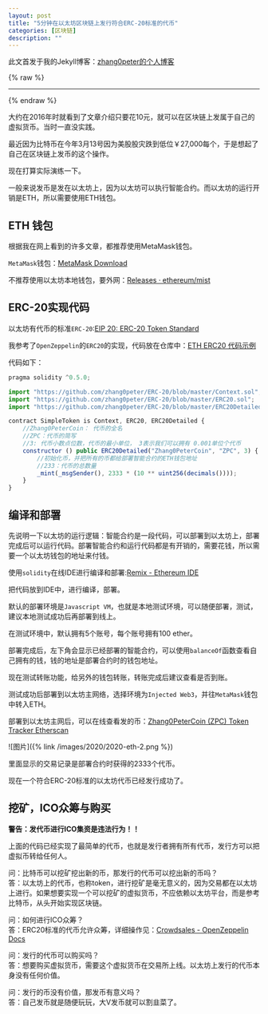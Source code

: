 ```yaml
---
layout: post
title: "5分钟在以太坊区块链上发行符合ERC-20标准的代币"
categories: [区块链]
description: ""
---
```


此文首发于我的Jekyll博客：[zhang0peter的个人博客](https://zhang0peter.com)         

{% raw %}
***          
{% endraw %}

大约在2016年时就看到了文章介绍只要花10元，就可以在区块链上发属于自己的虚拟货币。当时一直没实践。

最近因为比特币在今年3月13号因为美股股灾跌到低位￥27,000每个，于是想起了自己在区块链上发币的这个操作。

现在打算实际演练一下。

一般来说发币是发在以太坊上，因为以太坊可以执行智能合约。而以太坊的运行开销是ETH，所以需要使用ETH钱包。

## ETH 钱包

根据我在网上看到的许多文章，都推荐使用MetaMask钱包。

`MetaMask`钱包：[MetaMask Download](https://metamask.io/download.html)

不推荐使用以太坊本地钱包，要外网：[Releases · ethereum/mist](https://github.com/ethereum/mist/releases)

## ERC-20实现代码

以太坊有代币的标准`ERC-20`:[EIP 20: ERC-20 Token Standard](https://eips.ethereum.org/EIPS/eip-20)


我参考了`OpenZeppelin`的`ERC20`的实现，代码放在仓库中：[ETH ERC20 代码示例](https://github.com/zhang0peter/ERC-20)


代码如下：
```js
pragma solidity ^0.5.0;

import "https://github.com/zhang0peter/ERC-20/blob/master/Context.sol";
import "https://github.com/zhang0peter/ERC-20/blob/master/ERC20.sol";
import "https://github.com/zhang0peter/ERC-20/blob/master/ERC20Detailed.sol";

contract SimpleToken is Context, ERC20, ERC20Detailed {
    //Zhang0PeterCoin： 代币的全名
    //ZPC：代币的简写
    //3: 代币小数点位数，代币的最小单位， 3表示我们可以拥有 0.001单位个代币
    constructor () public ERC20Detailed("Zhang0PeterCoin", "ZPC", 3) {
        //初始化币，并把所有的币都给部署智能合约的ETH钱包地址
        //233：代币的总数量
        _mint(_msgSender(), 2333 * (10 ** uint256(decimals())));
    }
}
```



## 编译和部署

先说明一下以太坊的运行逻辑：智能合约是一段代码，可以部署到以太坊上，部署完成后可以运行代码。部署智能合约和运行代码都是有开销的，需要花钱，所以需要一个以太坊钱包的地址来付钱。

使用`solidity`在线IDE进行编译和部署:[Remix - Ethereum IDE](https://remix.ethereum.org/)

把代码放到IDE中，进行编译，部署。

默认的部署环境是`Javascript VM`，也就是本地测试环境，可以随便部署，测试，建议本地测试成功后再部署到线上。

在测试环境中，默认拥有5个账号，每个账号拥有100 ether。

部署完成后，左下角会显示已经部署的智能合约，可以使用`balanceOf`函数查看自己拥有的钱，钱的地址是部署合约时的钱包地址。

现在测试转账功能，给另外的钱包转账，转账完成后建议查看是否到账。

测试成功后部署到以太坊主网络，选择环境为`Injected Web3`，并往`MetaMask`钱包中转入ETH。

部署到以太坊主网后，可以在线查看发的币：[Zhang0PeterCoin (ZPC) Token Tracker  Etherscan](https://etherscan.io/token/0x5C0529E9C08F37249b70cF6030Ba74C1cF898838)


![图片]({% link /images/2020/2020-eth-2.png %})

里面显示的交易记录是部署合约时获得的2333个代币。




现在一个符合ERC-20标准的以太坊代币已经发行成功了。









## 挖矿，ICO众筹与购买

**警告：发代币进行ICO集资是违法行为！！**


上面的代码已经实现了最简单的代币，也就是发行者拥有所有代币，发行方可以把虚拟币转给任何人。


问：比特币可以挖矿挖出新的币，那发行的代币可以挖出新的币吗？       
答：以太坊上的代币，也称token，进行挖矿是毫无意义的，因为交易都在以太坊上进行。如果想要实现一个可以挖矿的虚拟货币，不应依赖以太坊平台，而是参考比特币，从头开始实现区块链。

问：如何进行ICO众筹？          
答：ERC20标准的代币允许众筹，详细操作见：[Crowdsales - OpenZeppelin Docs](https://docs.openzeppelin.com/contracts/2.x/crowdsales)

问：发行的代币可以购买吗？         
答：想要购买虚拟货币，需要这个虚拟货币在交易所上线。以太坊上发行的代币本身没有任何价值。

问：发行的币没有价值，那发币有意义吗？               
答：自己发币就是随便玩玩，大V发币就可以割韭菜了。

